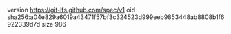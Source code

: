 version https://git-lfs.github.com/spec/v1
oid sha256:a04e829a6019a43471f57bf3c324523d999eeb9853448ab8808b1f6922339d7d
size 986
